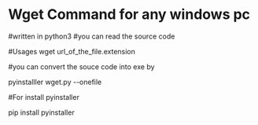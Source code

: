 
# Wget Command for any windows pc
#written in python3
#you can read the source code 


#Usages  wget  url_of_the_file.extension


#you can convert the souce code into exe by 


 pyinstalller wget.py --onefile
 
 
 #For install pyinstaller 
 
 pip install pyinstaller
